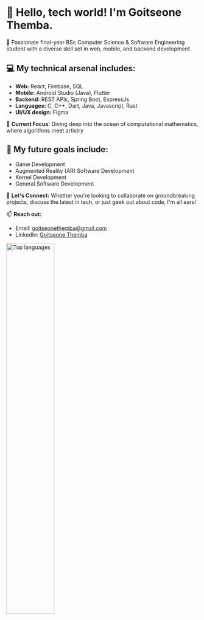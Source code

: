 <div width="45%">
  
# 👋 Hello, tech world! I'm Goitseone Themba.

🚀 Passionate final-year BSc Computer Science & Software Engineering student with a diverse skill set in web, mobile, and backend development.

## 💻 My technical arsenal includes:
- **Web:** React, Firebase, SQL
- **Mobile:** Android Studio (Java), Flutter
- **Backend:** REST APIs, Spring Boot, ExpressJs
- **Languages:** C, C++, Dart, Java, Javascript, Rust
- **UI/UX design:** Figma

🔬 **Current Focus:** Diving deep into the ocean of computational mathematics, where algorithms meet artistry

## 🚀 My future goals include:
- Game Development
- Augmented Reality (AR) Software Development
- Kernel Development
- General Software Development


🤝 **Let's Connect:** Whether you're looking to collaborate on groundbreaking projects, discuss the latest in tech, or just geek out about code, I'm all ears!

📫 **Reach out:** 
- Email: goitseonethemba@gmail.com 
- LinkedIn: [Goitseone Themba](https://www.linkedin.com/in/goitseone-themba)
</div>

<img alt="Top languages" src="https://github-readme-stats.vercel.app/api/top-langs/?username=Goitseone-Themba&layout=compact" align="left" width="50%"/>

<!--
> 💡 "In the world of ones and zeros, I aim to be the variable that makes all the difference."
<div>
<p>👋 Hi there! I'm Goitseone Themba.</p>

🎓 I'm currently a final-year BSc Computer Science and Software Engineering student at Botswana International University of Science and Technology.

💻 I've dabbled in various areas of software development including:

- Web Development: React, Firebase, a bit of SQL.
- Mobile Development: Android Studio with Java, Flutter.
- Backend Development: REST APIs, Spring Boot.
- General Programming: C, C++.
  
🎨 I also have some experience in UI design using Figma.

🚀 My future goals include:

- Game Development
- Augmented Reality (AR) Software Development
- Kernel Development
- General Software Development
  
🔍 I'm constantly learning and improving, especially in computational math.

🌱 Currently, I'm working on refining my skills and taking on new projects to broaden my horizons.

📫 Feel free to reach out or collaborate on exciting projects!
</div>
-->

<!--
# Hi there👋

I'm a computer science and software engineering student
<img alt="Goitseone Themba's stats" src="https://github-readme-stats.vercel.app/api?username=Goitseone-Themba" align="left" width="45%"/>

**Goitseone-Themba/Goitseone-Themba** is a ✨ _special_ ✨ repository because its `README.md` (this file) appears on your GitHub profile.

Here are some ideas to get you started:

- 🔭 I’m currently working on ...
- 🌱 I’m currently learning ...
- 👯 I’m looking to collaborate on ...
- 🤔 I’m looking for help with ...
- 💬 Ask me about ...
- 📫 How to reach me: ...
- 😄 Pronouns: ...
- ⚡ Fun fact: ...
-->

